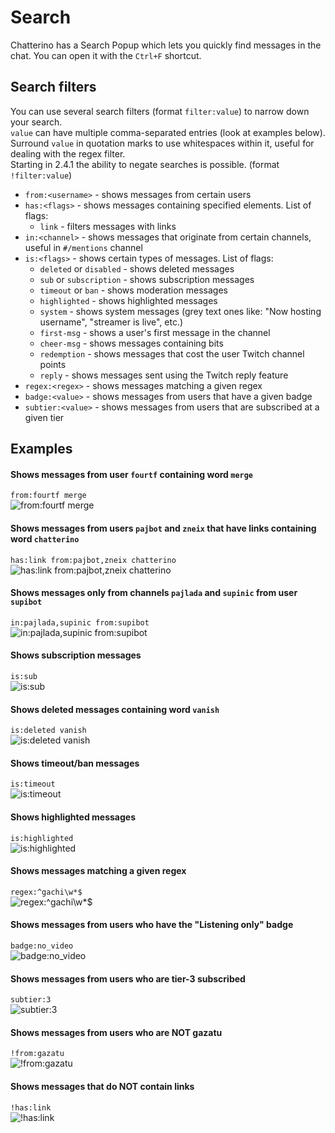 # Search

Chatterino has a Search Popup which lets you quickly find messages in the chat. You can open it with the `Ctrl+F` shortcut.

## Search filters

You can use several search filters (format `filter:value`) to narrow down your search.  
`value` can have multiple comma-separated entries (look at examples below).  
Surround `value` in quotation marks to use whitespaces within it, useful for dealing with the regex filter.  
Starting in 2.4.1 the ability to negate searches is possible. (format `!filter:value`)

-   `from:<username>` - shows messages from certain users
-   `has:<flags>` - shows messages containing specified elements. List of flags:
    -   `link` - filters messages with links
-   `in:<channel>` - shows messages that originate from certain channels, useful in `#/mentions` channel
-   `is:<flags>` - shows certain types of messages. List of flags:
    -   `deleted` or `disabled` - shows deleted messages
    -   `sub` or `subscription` - shows subscription messages
    -   `timeout` or `ban` - shows moderation messages
    -   `highlighted` - shows highlighted messages
    -   `system` - shows system messages (grey text ones like: "Now hosting username", "streamer is live", etc.)
    -   `first-msg` - shows a user's first message in the channel
    -   `cheer-msg` - shows messages containing bits
    -   `redemption` - shows messages that cost the user Twitch channel points
    -   `reply` - shows messages sent using the Twitch reply feature
-   `regex:<regex>` - shows messages matching a given regex
-   `badge:<value>` - shows messages from users that have a given badge
-   `subtier:<value>` - shows messages from users that are subscribed at a given tier

## Examples

#### Shows messages from user `fourtf` containing word `merge`

`from:fourtf merge`  
![from:fourtf merge](images/search/example1.png)

#### Shows messages from users `pajbot` and `zneix` that have links containing word `chatterino`

`has:link from:pajbot,zneix chatterino`  
![has:link from:pajbot,zneix chatterino](images/search/example2.png)

#### Shows messages only from channels `pajlada` and `supinic` from user `supibot`

`in:pajlada,supinic from:supibot`  
![`in:pajlada,supinic from:supibot`](images/search/example3.png)

#### Shows subscription messages

`is:sub`  
![`is:sub`](images/search/example4.png)

#### Shows deleted messages containing word `vanish`

`is:deleted vanish`  
![`is:deleted vanish`](images/search/example5.png)

#### Shows timeout/ban messages

`is:timeout`  
![`is:timeout`](images/search/example6.png)

#### Shows highlighted messages

`is:highlighted`  
![`is:highlighted`](images/search/example7.png)

#### Shows messages matching a given regex

`regex:^gachi\w*$`  
![`regex:^gachi\w*$`](images/search/example8.png)

#### Shows messages from users who have the "Listening only" badge

`badge:no_video`  
![`badge:no_video`](images/search/example-badge-no_video.png)

#### Shows messages from users who are tier-3 subscribed

`subtier:3`  
![`subtier:3`](images/search/example-subtier-3.png)

#### Shows messages from users who are NOT gazatu

`!from:gazatu`  
![`!from:gazatu`](images/search/example-negate-search-1.png)

#### Shows messages that do NOT contain links

`!has:link`  
![`!has:link`](images/search/example-negate-search-2.png)

[nightly]: ../Help/#what-is-nightly-and-how-to-use-install-it
